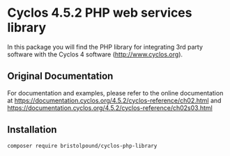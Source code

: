 # Cyclos 4.5.2 PHP web services library

In this package you will find the PHP library for integrating
3rd party software with the Cyclos 4 software (http://www.cyclos.org).

## Original Documentation

For documentation and examples, please refer to the online documentation at
https://documentation.cyclos.org/4.5.2/cyclos-reference/ch02.html and
https://documentation.cyclos.org/4.5.2/cyclos-reference/ch02s03.html

## Installation

```
composer require bristolpound/cyclos-php-library
```
